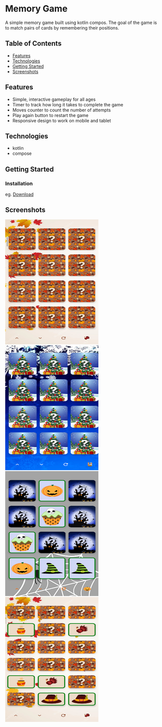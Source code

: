 # Memory Game

A simple memory game built using kotlin compos. The goal of the game is to match pairs of cards by remembering their positions.

## Table of Contents


- [Features](#features)
- [Technologies](#technologies)
- [Getting Started](#getting-started)
- [Screenshots](#screenshots)



## Features

- Simple, interactive gameplay for all ages
- Timer to track how long it takes to complete the game
- Moves counter to count the number of attempts
- Play again button to restart the game
- Responsive design to work on mobile and tablet

## Technologies

- kotlin
- compose

## Getting Started
### Installation
eg. [Download](https://github.com/M7md-Gamal/Memory-Game/releases/latest/download/Memory.Game.apk)

## Screenshots

<img src="Photos/1.png" alt="Screenshot" width="300" height="400">
<img src="Photos/2.png" alt="Screenshot" width="300" height="400">
<img src="Photos/3.png" alt="Screenshot" width="300" height="400">
<img src="Photos/4.png" alt="Screenshot" width="300" height="400">


